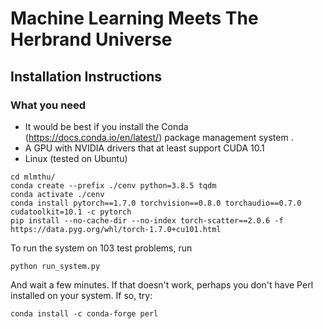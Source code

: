 # Machine Learning Meets The Herbrand Universe

## Installation Instructions

### What you need
- It would be best if you install the Conda (https://docs.conda.io/en/latest/) package management system .
- A GPU with NVIDIA drivers that at least support CUDA 10.1
- Linux (tested on Ubuntu)
```
cd mlmthu/
conda create --prefix ./cenv python=3.8.5 tqdm
conda activate ./cenv
conda install pytorch==1.7.0 torchvision==0.8.0 torchaudio==0.7.0 cudatoolkit=10.1 -c pytorch
pip install --no-cache-dir --no-index torch-scatter==2.0.6 -f https://data.pyg.org/whl/torch-1.7.0+cu101.html
```
To run the system on 103 test problems, run

    python run_system.py

And wait a few minutes. If that doesn't work, perhaps you don't have Perl installed on your system. If so, try:

    conda install -c conda-forge perl


